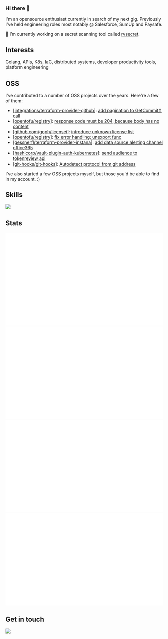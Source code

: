 ### Hi there 👋

I'm an opensource enthusiast currently in search of my next gig. Previously I've held engineering roles most notably @ Salesforce, SumUp and Paysafe.

🔭 I’m currently working on a secret scanning tool called [rvsecret](https://github.com/rumenvasilev/rvsecret).

## Interests
Golang, APIs, K8s, IaC, distributed systems, developer productivity tools, platform engineering

## OSS
I've contributed to a number of OSS projects over the years. Here're a few of them:

- [[integrations/terraform-provider-github](https://github.com/integrations/terraform-provider-github)]: [add pagination to GetCommit() call](https://github.com/integrations/terraform-provider-github/pull/2009)
- [[opentofu/registry](https://github.com/opentofu/registry)]: [response code must be 204, because body has no content](https://github.com/opentofu/registry/pull/158)
- [[github.com/goph/licensei](https://github.com/goph/licensei)]: [introduce unknown license list](https://github.com/goph/licensei/pull/75)
- [[opentofu/registry](https://github.com/opentofu/registry)]: [fix error handling; unexport func](https://github.com/opentofu/registry/pull/100)
- [[gessnerfl/terraform-provider-instana](https://github.com/gessnerfl/terraform-provider-instana)]: [add data source alerting channel office365](https://github.com/gessnerfl/terraform-provider-instana/pull/151)
- [[hashicorp/vault-plugin-auth-kubernetes](https://github.com/hashicorp/vault-plugin-auth-kubernetes)]: [send audience to tokenreview api](https://github.com/hashicorp/vault-plugin-auth-kubernetes/pull/74)
- [[git-hooks/git-hooks](https://github.com/git-hooks/git-hooks)]: [Autodetect protocol from git address](https://github.com/git-hooks/git-hooks/pull/25)

I've also started a few OSS projects myself, but those you'd be able to find in my account. :)

## Skills
<img src="https://skillicons.dev/icons?i=go,bash,linux,aws,docker,kubernetes,kafka,github,jenkins" />

## Stats
![](https://raw.githubusercontent.com/rumenvasilev/github-stats/master/generated/overview.svg#gh-dark-mode-only)
![](https://raw.githubusercontent.com/rumenvasilev/github-stats/master/generated/overview.svg#gh-light-mode-only)
![](https://raw.githubusercontent.com/rumenvasilev/github-stats/master/generated/languages.svg#gh-dark-mode-only)
![](https://raw.githubusercontent.com/rumenvasilev/github-stats/master/generated/languages.svg#gh-light-mode-only)

## Get in touch
[<img src="https://img.shields.io/badge/LinkedIn-0077B5?style=for-the-badge&logo=linkedin&logoColor=white" />](https://linkedin.com/in/rumenvasilev)
